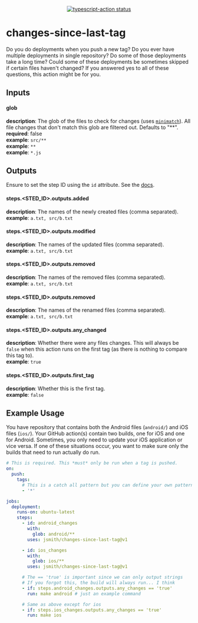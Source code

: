 <p align="center">
  <a href="https://github.com/jsmith/changes-since-last-tag/actions"><img alt="typescript-action status" src="https://github.com/jsmith/changes-since-last-tag/workflows/test/badge.svg"></a>
</p>

# changes-since-last-tag

Do you do deployments when you push a new tag? Do you ever have multiple deployments in single repository? Do some of those deployments take a long time? Could some of these deployments be sometimes skipped if certain files haven't changed? If you answered yes to all of these questions, this action might be for you.

## Inputs

#### glob

**description**: The glob of the files to check for changes (uses [`minimatch`](https://github.com/isaacs/minimatch)). All file changes that don't match this glob are filtered out. Defaults to "\*\*".
**required**: false  
**example**: `src/**`  
**example**: `**`  
**example**: `*.js`

## Outputs

Ensure to set the step ID using the `id` attribute. See the [docs](https://docs.github.com/en/actions/reference/workflow-syntax-for-github-actions#jobsjob_idstepsid).

#### steps.<STED_ID>.outputs.added

**description**: The names of the newly created files (comma separated).  
**example**: `a.txt, src/b.txt`

#### steps.<STED_ID>.outputs.modified

**description**: The names of the updated files (comma separated).  
**example**: `a.txt, src/b.txt`

#### steps.<STED_ID>.outputs.removed

**description**: The names of the removed files (comma separated).  
**example**: `a.txt, src/b.txt`

#### steps.<STED_ID>.outputs.removed

**description**: The names of the renamed files (comma separated).  
**example**: `a.txt, src/b.txt`

#### steps.<STED_ID>.outputs.any_changed

**description**: Whether there were any files changes. This will always be `false` when this action runs on the first tag (as there is nothing to compare this tag to).  
**example**: `true`

#### steps.<STED_ID>.outputs.first_tag

**description**: Whether this is the first tag.  
**example**: `false`

## Example Usage

You have repository that contains both the Android files (`android/`) and iOS files (`ios/`). Your GitHub action(s) contain two builds, one for iOS and one for Android. Sometimes, you only need to update your iOS application or vice versa. If one of these situations occur, you want to make sure only the builds that need to run actually do run.

```yaml
# This is required. This *must* only be run when a tag is pushed.
on:
  push:
    tags:
      # This is a catch all pattern but you can define your own pattern
      - '*'

jobs:
  deployment:
    runs-on: ubuntu-latest
    steps:
      - id: android_changes
        with:
          glob: android/**
        uses: jsmith/changes-since-last-tag@v1

      - id: ios_changes
        with:
          glob: ios/**
        uses: jsmith/changes-since-last-tag@v1

      # The == 'true' is important since we can only output strings
      # If you forgot this, the build will always run... I think
      - if: steps.android_changes.outputs.any_changes == 'true'
        run: make android # just an example command

      # Same as above except for ios
      - if: steps.ios_changes.outputs.any_changes == 'true'
        run: make ios
```
